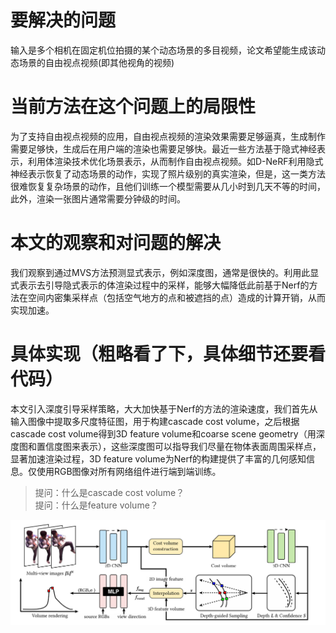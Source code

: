 # 要解决的问题
输入是多个相机在固定机位拍摄的某个动态场景的多目视频，论文希望能生成该动态场景的自由视点视频(即其他视角的视频)
# 当前方法在这个问题上的局限性
为了支持自由视点视频的应用，自由视点视频的渲染效果需要足够逼真，生成制作需要足够快，生成后在用户端的渲染也需要足够快。最近一些方法基于隐式神经表示，利用体渲染技术优化场景表示，从而制作自由视点视频。如D-NeRF利用隐式神经表示恢复了动态场景的动作，实现了照片级别的真实渲染，但是，这一类方法很难恢复复杂场景的动作，且他们训练一个模型需要从几小时到几天不等的时间，此外，渲染一张图片通常需要分钟级的时间。
# 本文的观察和对问题的解决
我们观察到通过MVS方法预测显式表示，例如深度图，通常是很快的。利用此显式表示去引导隐式表示的体渲染过程中的采样，能够大幅降低此前基于Nerf的方法在空间内密集采样点（包括空气地方的点和被遮挡的点）造成的计算开销，从而实现加速。
# 具体实现（粗略看了下，具体细节还要看代码）
本文引入深度引导采样策略，大大加快基于Nerf的方法的渲染速度，我们首先从输入图像中提取多尺度特征图，用于构建cascade cost volume，之后根据cascade cost volume得到3D feature volume和coarse scene geometry（用深度图和置信度图来表示），这些深度图可以指导我们尽量在物体表面周围采样点，显著加速渲染过程，3D feature volume为Nerf的构建提供了丰富的几何感知信息。仅使用RGB图像对所有网络组件进行端到端训练。  
> 提问：什么是cascade cost volume？  
> 提问：什么是feature volume？  

![pipline](https://github.com/gjgjgjfff/Nerf_Learn/blob/main/img/ENerf/pipline.png)  
